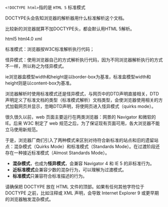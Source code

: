 `<!DOCTYPE html>`指的是 `HTML 5` 标准模式



DOCTYPE头会告知浏览器的解析器用什么标准解析这个文档。

比较新的浏览器就算不加DOCTYPE头，都会默认用HTML 5解析。



html5	html4.0	xml

标准模式：浏览器按W3C标准解析执行代码；

怪异模式：使用浏览器自己的方式解析执行代码，因为不同浏览器解析执行的方式不一样，所以称之为怪异模式。 

ie浏览器盒模型width和height是以border-box为基准，标准盒模型width和height则是以content-box为基准。 

浏览器解析时使用标准模式还是怪异模式，与网页中的DTD声明直接相关，DTD声明定义了标准文档的类型（标准模式解析）文档类型，会使浏览器使用相关的方式加载网页并显示，忽略DTD声明，将使网页进入怪异模式（quirks mode）。









很久很久以前，web 页面主要运行在两类浏览器：网景的 Navigator 和微软的 IE。后来 W3C 制定了 web 规范之后，为了保证现有页面可用，各大浏览器不能立马使用新规范。

于是，浏览器厂商们引入了两种模式来区别对待符合新标准的站点和旧的遗留站点：混杂模式（Quirks Mode）和标准模式（Standards Mode）。在过渡阶段还存在一种接近标准模式（Almost Standards Mode）。

- **混杂模式**，也成为**怪异模式**，会兼容 Navigator 4 和 IE 5 的非标准行为。
- **近标准模式**会兼容少数的混杂行为，可以理解为过渡模式。
- **标准模式**只兼容符合标准描述的行为。

请确保把 DOCTYPE 放在 HTML 文件的顶部。如果有任何其他字符位于 DOCTYPE 之前，比如注释或 XML 声明，会导致 Internet Explorer 9 或更早期的浏览器触发混杂模式。



